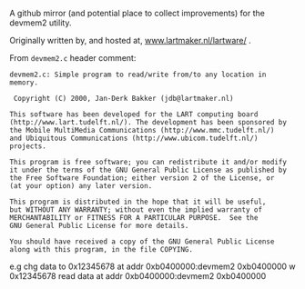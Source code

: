 A github mirror (and potential place to collect improvements)
for the devmem2 utility.

Originally written by, and hosted at, www.lartmaker.nl/lartware/ .

From `devmem2.c` header comment:

```
devmem2.c: Simple program to read/write from/to any location in memory.

 Copyright (C) 2000, Jan-Derk Bakker (jdb@lartmaker.nl)

This software has been developed for the LART computing board
(http://www.lart.tudelft.nl/). The development has been sponsored by
the Mobile MultiMedia Communications (http://www.mmc.tudelft.nl/)
and Ubiquitous Communications (http://www.ubicom.tudelft.nl/)
projects.

This program is free software; you can redistribute it and/or modify
it under the terms of the GNU General Public License as published by
the Free Software Foundation; either version 2 of the License, or
(at your option) any later version.

This program is distributed in the hope that it will be useful,
but WITHOUT ANY WARRANTY; without even the implied warranty of
MERCHANTABILITY or FITNESS FOR A PARTICULAR PURPOSE.  See the
GNU General Public License for more details.

You should have received a copy of the GNU General Public License
along with this program, in the file COPYING.
```
e.g
chg data to 0x12345678 at addr 0xb0400000:devmem2 0xb0400000 w 0x12345678
read data at addr 0xb0400000:devmem2 0xb0400000
